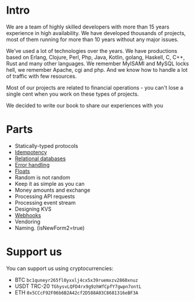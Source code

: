 # Intro
We are a team of highly skilled developers with more than 15 years experience in high availability. 
We have developed thousands of projects, most of them running for more than 10 years without any major issues. 

We’ve used a lot of technologies over the years. We have productions based on Erlang, Clojure, Perl, Php, Java, Kotlin, 
golang, Haskell, C, C++, Rust and many other languages. We remember MyISAMI and MySQL locks hell, we remember Apache, cgi and php. 
And we know how to handle a lot of traffic with few resources.

Most of our projects are related to financial operations - you can't lose a single cent when you work on these types of projects.

We decided to write our book to share our experiences with you

# Parts
- Statically-typed protocols
- [Idempotency](idempotent-operations/idempotent-operations.md)
- [Relational databases](relational-databases/relational-databases.md)
- [Error handling](error-handling/error-handling.md)
- [Floats](floats/floats.md)
- Random is not random
- Keep it as simple as you can
- Money amounts and exchange
- Processing API requests
- Processing event stream
- Designing KVS
- [Webhooks](webhooks/webhooks.md)
- Vendoring
- Naming. (isNewForm2=true)

# Support us
You can support us using cryptocurrencies:
- BTC `bc1quneyr265fl0yxxlj4cx5x39ruemxzv2860xnuz`
- USDT TRC-20 `TGhysvLQFD4rx9g9zhWfCpfY7gwpn7ontL`
- ETH `0x5CCcF92F06b6B2A42cf2D588A03C8681316eBF3A`